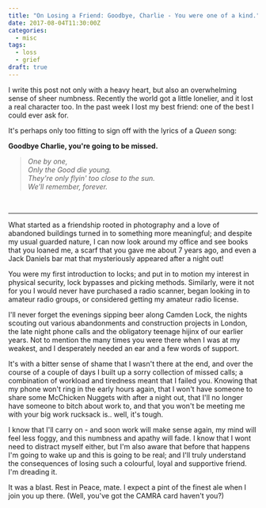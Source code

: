 ```yaml
---
title: "On Losing a Friend: Goodbye, Charlie - You were one of a kind."
date: 2017-08-04T11:30:00Z
categories:
  - misc
tags:
  - loss
  - grief
draft: true
---
```


I write this post not only with a heavy heart, but also an overwhelming sense of sheer numbness. Recently the world got a little lonelier, and it lost a real character too. In the past week I lost my best friend: one of the best I could ever ask for.

It's perhaps only too fitting to sign off with the lyrics of a *Queen* song:

**Goodbye Charlie, you're going to be missed.**

> *One by one,* </br>
> *Only the Good die young.* </br>
> *They're only flyin' too close to the sun.* </br>
> *We'll remember, forever.* </br>

</br>

---

What started as a friendship rooted in photography and a love of abandoned buildings turned in to something more meaningful; and despite my usual guarded nature, I can now look around my office and see books that you loaned me, a scarf that you gave me about 7 years ago, and even a Jack Daniels bar mat that mysteriously appeared after a night out!

You were my first introduction to locks; and put in to motion my interest in physical security, lock bypasses and picking methods. Similarly, were it not for you I would never have purchased a radio scanner, began looking in to amateur radio groups, or considered getting my amateur radio license.

I'll never forget the evenings sipping beer along Camden Lock, the nights scouting out various abandonments and construction projects in London, the late night phone calls and the obligatory teenage hijinx of our earlier years. Not to mention the many times you were there when I was at my weakest, and I desperately needed an ear and a few words of support.

It's with a bitter sense of shame that I wasn't there at the end, and over the course of a couple of days I built up a sorry collection of missed calls; a combination of workload and tiredness meant that I failed you. Knowing that my phone won't ring in the early hours again, that I won't have someone to share some McChicken Nuggets with after a night out, that I'll no longer have someone to bitch about work to, and that you won't be meeting me with your big work rucksack is.. well, it's tough.

I know that I'll carry on - and soon work will make sense again, my mind will feel less foggy, and this numbness and apathy will fade. I know that I wont need to distract myself either, but I'm also aware that before that happens I'm going to wake up and this is going to be real; and I'll truly understand the consequences of losing such a colourful, loyal and supportive friend. I'm dreading it.

It was a blast. Rest in Peace, mate. I expect a pint of the finest ale when I join you up there. (Well, you've got the CAMRA card haven't you?)


